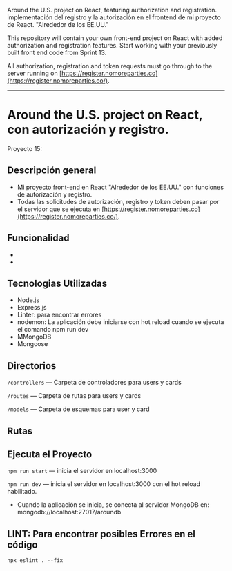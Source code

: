 Around the U.S. project on React, featuring authorization and registration.
implementación del registro y la autorización en el frontend de mi proyecto de React. "Alrededor de los EE.UU." 

This repository will contain your own front-end project on React with added authorization and registration features.
Start working with your previously built front end code from Sprint 13.

All authorization, registration and token requests must go through to the server running on [https://register.nomoreparties.co](https://register.nomoreparties.co/).



----

# Around the U.S. project on React, con autorización y registro.

Proyecto 15: 

## Descripción general

- Mi proyecto front-end en React "Alrededor de los EE.UU." con funciones de autorización y registro.
- Todas las solicitudes de autorización, registro y token deben pasar por el servidor que se ejecuta en [https://register.nomoreparties.co](https://register.nomoreparties.co/).


## Funcionalidad

- 
- 


## Tecnologias Utilizadas

- Node.js
- Express.js
- Linter: para encontrar errores
- nodemon: La aplicación debe iniciarse con hot reload cuando se ejecuta el comando npm run dev
- MMongoDB
- Mongoose

## Directorios

`/controllers` — Carpeta de controladores para users y cards

`/routes` — Carpeta de rutas para users y cards

`/models` — Carpeta de esquemas para user y card

## Rutas


## Ejecuta el Proyecto

`npm run start` — inicia el servidor en localhost:3000

`npm run dev` — inicia el servidor en localhost:3000 con el hot reload habilitado.

- Cuando la aplicación se inicia, se conecta al servidor MongoDB en: mongodb://localhost:27017/aroundb


## LINT: Para encontrar posibles Errores en el código 

`npx eslint . --fix` 
